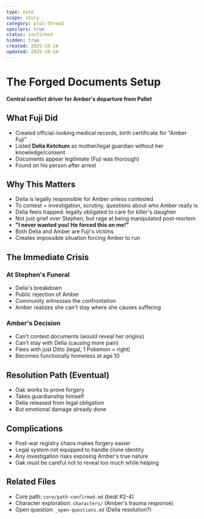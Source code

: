 ```yaml
---
type: note
scope: story
category: plot-thread
spoilers: true
status: confirmed
hidden: true
created: 2025-10-14
updated: 2025-10-14
---
```


# The Forged Documents Setup

**Central conflict driver for Amber's departure from Pallet**

## What Fuji Did

- Created official-looking medical records, birth certificate for "Amber Fuji"
- Listed **Delia Ketchum** as mother/legal guardian without her knowledge/consent
- Documents appear legitimate (Fuji was thorough)
- Found on his person after arrest

## Why This Matters

- Delia is legally responsible for Amber unless contested
- To contest = investigation, scrutiny, questions about who Amber really is
- Delia feels trapped: legally obligated to care for killer's daughter
- Not just grief over Stephen, but rage at being manipulated post-mortem
- **"I never wanted you! He forced this on me!"**
- Both Delia and Amber are Fuji's victims
- Creates impossible situation forcing Amber to run

## The Immediate Crisis

### At Stephen's Funeral

- Delia's breakdown
- Public rejection of Amber
- Community witnesses the confrontation
- Amber realizes she can't stay where she causes suffering

### Amber's Decision

- Can't contest documents (would reveal her origins)
- Can't stay with Delia (causing more pain)
- Flees with just Ditto (legal, 1 Pokemon = right)
- Becomes functionally homeless at age 10

## Resolution Path (Eventual)

- Oak works to prove forgery
- Takes guardianship himself
- Delia released from legal obligation
- But emotional damage already done

## Complications

- Post-war registry chaos makes forgery easier
- Legal system not equipped to handle clone identity
- Any investigation risks exposing Amber's true nature
- Oak must be careful not to reveal too much while helping

## Related Files

- Core path: `core/path-confirmed.md` (beat #2-4)
- Character exploration: `characters/` (Amber's trauma response)
- Open question: `_open-questions.md` (Delia resolution?)
